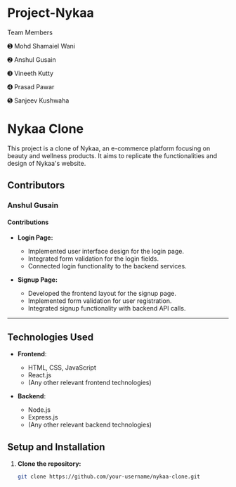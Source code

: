 # Project-Nykaa
Team Members

➊ Mohd Shamaiel Wani

➋ Anshul Gusain

➌ Vineeth Kutty

➍ Prasad Pawar

➎ Sanjeev Kushwaha

# Nykaa Clone

This project is a clone of Nykaa, an e-commerce platform focusing on beauty and wellness products. It aims to replicate the functionalities and design of Nykaa's website.

## Contributors

### Anshul Gusain

#### Contributions
- **Login Page:**
  - Implemented user interface design for the login page.
  - Integrated form validation for the login fields.
  - Connected login functionality to the backend services.
  
- **Signup Page:**
  - Developed the frontend layout for the signup page.
  - Implemented form validation for user registration.
  - Integrated signup functionality with backend API calls.
  
---


## Technologies Used

- **Frontend**:
  - HTML, CSS, JavaScript
  - React.js
  - (Any other relevant frontend technologies)

- **Backend**:
  - Node.js
  - Express.js
  - (Any other relevant backend technologies)
  
## Setup and Installation

1. **Clone the repository:**

   ```bash
   git clone https://github.com/your-username/nykaa-clone.git



